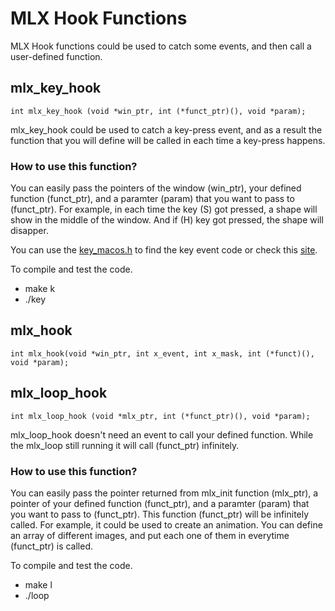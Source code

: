 
# MLX Hook Functions
MLX Hook functions could be used to catch some events, and then call a user-defined function.
## mlx_key_hook
```
int mlx_key_hook (void *win_ptr, int (*funct_ptr)(), void *param);
```
mlx_key_hook could be used to catch a key-press event, and as a result the function that you will define will be called in each time a key-press happens. 

### How to use this function?

You can easily pass the pointers of the window (win_ptr), your defined function (funct_ptr), and a paramter (param) that you want to pass to (funct_ptr).
For example, in each time the key (S) got pressed, a shape will show in the middle of the window. And if (H) key got pressed, the shape will disapper.

You can use the [key_macos.h](https://github.com/i99dev/mlx_42_examples/blob/master/src/hooks/key_hook/key_macos.h) to find the key event code or check this [site](https://eastmanreference.com/complete-list-of-applescript-key-codes).

To compile and test the code.
- make k
- ./key

## mlx_hook
```
int mlx_hook(void *win_ptr, int x_event, int x_mask, int (*funct)(), void *param);
```

## mlx_loop_hook
```
int mlx_loop_hook (void *mlx_ptr, int (*funct_ptr)(), void *param);
```
mlx_loop_hook doesn't need an event to call your defined function. While the mlx_loop still running it will call (funct_ptr) infinitely.

### How to use this function?

You can easily pass the pointer returned from mlx_init function (mlx_ptr), a pointer of your defined function (funct_ptr), and a paramter (param) that you want to pass to (funct_ptr). This function (funct_ptr) will be infinitely called.
For example, it could be used to create an animation. You can define an array of different images, and put each one of them in everytime (funct_ptr) is called.

To compile and test the code.
- make l
- ./loop
